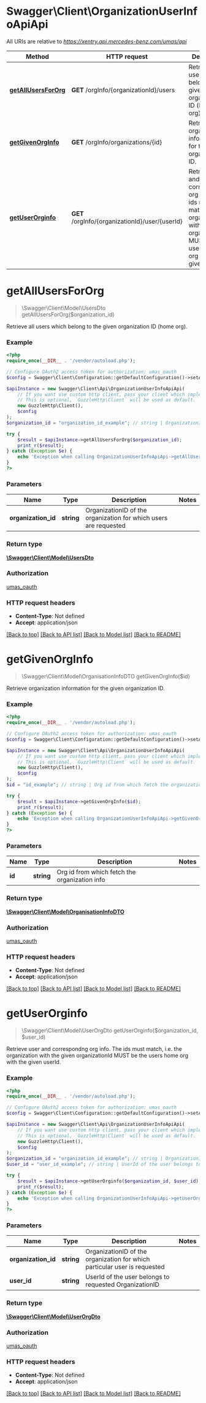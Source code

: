# Swagger\Client\OrganizationUserInfoApiApi

All URIs are relative to *https://xentry.api.mercedes-benz.com/umas/api*

Method | HTTP request | Description
------------- | ------------- | -------------
[**getAllUsersForOrg**](OrganizationUserInfoApiApi.md#getallusersfororg) | **GET** /orgInfo/{organizationId}/users | Retrieve all users which belong to the given organization ID (home org).
[**getGivenOrgInfo**](OrganizationUserInfoApiApi.md#getgivenorginfo) | **GET** /orgInfo/organizations/{id} | Retrieve organization information for the given organization ID.
[**getUserOrginfo**](OrganizationUserInfoApiApi.md#getuserorginfo) | **GET** /orgInfo/{organizationId}/user/{userId} | Retrieve user and correspondng org info. The ids must match, i.e. the organization with the given organizationId MUST be the users home org with the given userId.

# **getAllUsersForOrg**
> \Swagger\Client\Model\UsersDto getAllUsersForOrg($organization_id)

Retrieve all users which belong to the given organization ID (home org).

### Example
```php
<?php
require_once(__DIR__ . '/vendor/autoload.php');

// Configure OAuth2 access token for authorization: umas_oauth
$config = Swagger\Client\Configuration::getDefaultConfiguration()->setAccessToken('YOUR_ACCESS_TOKEN');

$apiInstance = new Swagger\Client\Api\OrganizationUserInfoApiApi(
    // If you want use custom http client, pass your client which implements `GuzzleHttp\ClientInterface`.
    // This is optional, `GuzzleHttp\Client` will be used as default.
    new GuzzleHttp\Client(),
    $config
);
$organization_id = "organization_id_example"; // string | OrganizationID of the organization for which users are requested

try {
    $result = $apiInstance->getAllUsersForOrg($organization_id);
    print_r($result);
} catch (Exception $e) {
    echo 'Exception when calling OrganizationUserInfoApiApi->getAllUsersForOrg: ', $e->getMessage(), PHP_EOL;
}
?>
```

### Parameters

Name | Type | Description  | Notes
------------- | ------------- | ------------- | -------------
 **organization_id** | **string**| OrganizationID of the organization for which users are requested |

### Return type

[**\Swagger\Client\Model\UsersDto**](../Model/UsersDto.md)

### Authorization

[umas_oauth](../../README.md#umas_oauth)

### HTTP request headers

 - **Content-Type**: Not defined
 - **Accept**: application/json

[[Back to top]](#) [[Back to API list]](../../README.md#documentation-for-api-endpoints) [[Back to Model list]](../../README.md#documentation-for-models) [[Back to README]](../../README.md)

# **getGivenOrgInfo**
> \Swagger\Client\Model\OrganisationInfoDTO getGivenOrgInfo($id)

Retrieve organization information for the given organization ID.

### Example
```php
<?php
require_once(__DIR__ . '/vendor/autoload.php');

// Configure OAuth2 access token for authorization: umas_oauth
$config = Swagger\Client\Configuration::getDefaultConfiguration()->setAccessToken('YOUR_ACCESS_TOKEN');

$apiInstance = new Swagger\Client\Api\OrganizationUserInfoApiApi(
    // If you want use custom http client, pass your client which implements `GuzzleHttp\ClientInterface`.
    // This is optional, `GuzzleHttp\Client` will be used as default.
    new GuzzleHttp\Client(),
    $config
);
$id = "id_example"; // string | Org id from which fetch the organization info

try {
    $result = $apiInstance->getGivenOrgInfo($id);
    print_r($result);
} catch (Exception $e) {
    echo 'Exception when calling OrganizationUserInfoApiApi->getGivenOrgInfo: ', $e->getMessage(), PHP_EOL;
}
?>
```

### Parameters

Name | Type | Description  | Notes
------------- | ------------- | ------------- | -------------
 **id** | **string**| Org id from which fetch the organization info |

### Return type

[**\Swagger\Client\Model\OrganisationInfoDTO**](../Model/OrganisationInfoDTO.md)

### Authorization

[umas_oauth](../../README.md#umas_oauth)

### HTTP request headers

 - **Content-Type**: Not defined
 - **Accept**: application/json

[[Back to top]](#) [[Back to API list]](../../README.md#documentation-for-api-endpoints) [[Back to Model list]](../../README.md#documentation-for-models) [[Back to README]](../../README.md)

# **getUserOrginfo**
> \Swagger\Client\Model\UserOrgDto getUserOrginfo($organization_id, $user_id)

Retrieve user and correspondng org info. The ids must match, i.e. the organization with the given organizationId MUST be the users home org with the given userId.

### Example
```php
<?php
require_once(__DIR__ . '/vendor/autoload.php');

// Configure OAuth2 access token for authorization: umas_oauth
$config = Swagger\Client\Configuration::getDefaultConfiguration()->setAccessToken('YOUR_ACCESS_TOKEN');

$apiInstance = new Swagger\Client\Api\OrganizationUserInfoApiApi(
    // If you want use custom http client, pass your client which implements `GuzzleHttp\ClientInterface`.
    // This is optional, `GuzzleHttp\Client` will be used as default.
    new GuzzleHttp\Client(),
    $config
);
$organization_id = "organization_id_example"; // string | OrganizationID of the organization for which particular user is requested
$user_id = "user_id_example"; // string | UserId of the user belongs to requested OrganizationID

try {
    $result = $apiInstance->getUserOrginfo($organization_id, $user_id);
    print_r($result);
} catch (Exception $e) {
    echo 'Exception when calling OrganizationUserInfoApiApi->getUserOrginfo: ', $e->getMessage(), PHP_EOL;
}
?>
```

### Parameters

Name | Type | Description  | Notes
------------- | ------------- | ------------- | -------------
 **organization_id** | **string**| OrganizationID of the organization for which particular user is requested |
 **user_id** | **string**| UserId of the user belongs to requested OrganizationID |

### Return type

[**\Swagger\Client\Model\UserOrgDto**](../Model/UserOrgDto.md)

### Authorization

[umas_oauth](../../README.md#umas_oauth)

### HTTP request headers

 - **Content-Type**: Not defined
 - **Accept**: application/json

[[Back to top]](#) [[Back to API list]](../../README.md#documentation-for-api-endpoints) [[Back to Model list]](../../README.md#documentation-for-models) [[Back to README]](../../README.md)

